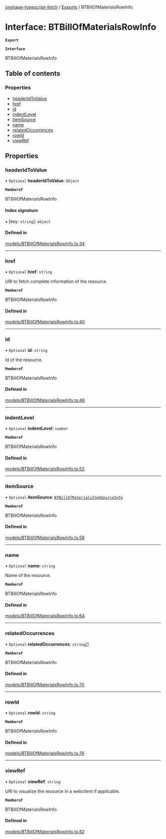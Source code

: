 [onshape-typescript-fetch](../README.md) / [Exports](../modules.md) / BTBillOfMaterialsRowInfo

# Interface: BTBillOfMaterialsRowInfo

**`Export`**

**`Interface`**

BTBillOfMaterialsRowInfo

## Table of contents

### Properties

- [headerIdToValue](BTBillOfMaterialsRowInfo.md#headeridtovalue)
- [href](BTBillOfMaterialsRowInfo.md#href)
- [id](BTBillOfMaterialsRowInfo.md#id)
- [indentLevel](BTBillOfMaterialsRowInfo.md#indentlevel)
- [itemSource](BTBillOfMaterialsRowInfo.md#itemsource)
- [name](BTBillOfMaterialsRowInfo.md#name)
- [relatedOccurrences](BTBillOfMaterialsRowInfo.md#relatedoccurrences)
- [rowId](BTBillOfMaterialsRowInfo.md#rowid)
- [viewRef](BTBillOfMaterialsRowInfo.md#viewref)

## Properties

### headerIdToValue

• `Optional` **headerIdToValue**: `Object`

**`Memberof`**

BTBillOfMaterialsRowInfo

#### Index signature

▪ [key: `string`]: `object`

#### Defined in

[models/BTBillOfMaterialsRowInfo.ts:34](https://github.com/toebes/onshape-typescript-fetch/blob/3e11ae1/models/BTBillOfMaterialsRowInfo.ts#L34)

___

### href

• `Optional` **href**: `string`

URI to fetch complete information of the resource.

**`Memberof`**

BTBillOfMaterialsRowInfo

#### Defined in

[models/BTBillOfMaterialsRowInfo.ts:40](https://github.com/toebes/onshape-typescript-fetch/blob/3e11ae1/models/BTBillOfMaterialsRowInfo.ts#L40)

___

### id

• `Optional` **id**: `string`

Id of the resource.

**`Memberof`**

BTBillOfMaterialsRowInfo

#### Defined in

[models/BTBillOfMaterialsRowInfo.ts:46](https://github.com/toebes/onshape-typescript-fetch/blob/3e11ae1/models/BTBillOfMaterialsRowInfo.ts#L46)

___

### indentLevel

• `Optional` **indentLevel**: `number`

**`Memberof`**

BTBillOfMaterialsRowInfo

#### Defined in

[models/BTBillOfMaterialsRowInfo.ts:52](https://github.com/toebes/onshape-typescript-fetch/blob/3e11ae1/models/BTBillOfMaterialsRowInfo.ts#L52)

___

### itemSource

• `Optional` **itemSource**: [`BTBillOfMaterialsItemSourceInfo`](BTBillOfMaterialsItemSourceInfo.md)

**`Memberof`**

BTBillOfMaterialsRowInfo

#### Defined in

[models/BTBillOfMaterialsRowInfo.ts:58](https://github.com/toebes/onshape-typescript-fetch/blob/3e11ae1/models/BTBillOfMaterialsRowInfo.ts#L58)

___

### name

• `Optional` **name**: `string`

Name of the resource.

**`Memberof`**

BTBillOfMaterialsRowInfo

#### Defined in

[models/BTBillOfMaterialsRowInfo.ts:64](https://github.com/toebes/onshape-typescript-fetch/blob/3e11ae1/models/BTBillOfMaterialsRowInfo.ts#L64)

___

### relatedOccurrences

• `Optional` **relatedOccurrences**: `string`[]

**`Memberof`**

BTBillOfMaterialsRowInfo

#### Defined in

[models/BTBillOfMaterialsRowInfo.ts:70](https://github.com/toebes/onshape-typescript-fetch/blob/3e11ae1/models/BTBillOfMaterialsRowInfo.ts#L70)

___

### rowId

• `Optional` **rowId**: `string`

**`Memberof`**

BTBillOfMaterialsRowInfo

#### Defined in

[models/BTBillOfMaterialsRowInfo.ts:76](https://github.com/toebes/onshape-typescript-fetch/blob/3e11ae1/models/BTBillOfMaterialsRowInfo.ts#L76)

___

### viewRef

• `Optional` **viewRef**: `string`

URI to visualize the resource in a webclient if applicable.

**`Memberof`**

BTBillOfMaterialsRowInfo

#### Defined in

[models/BTBillOfMaterialsRowInfo.ts:82](https://github.com/toebes/onshape-typescript-fetch/blob/3e11ae1/models/BTBillOfMaterialsRowInfo.ts#L82)
